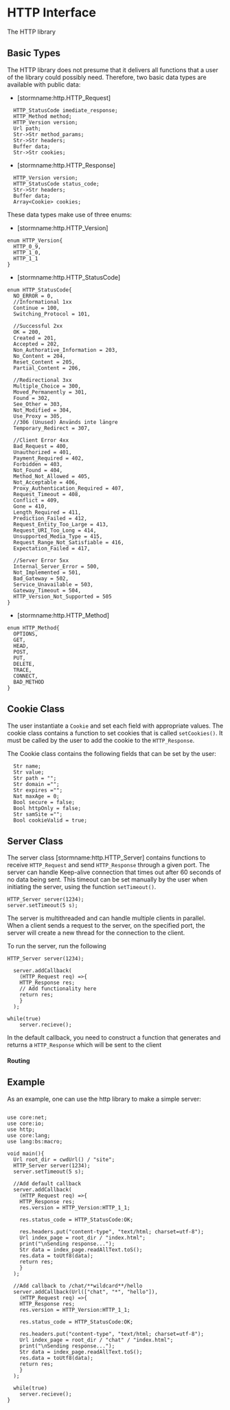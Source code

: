 HTTP Interface
==================

The HTTP library 

Basic Types
-------------

The HTTP library does not presume that it delivers all functions that a user of the library could possibly need.
Therefore, two basic data types are available with public data:

- [stormname:http.HTTP_Request] 
```bs
  HTTP_StatusCode imediate_response;
  HTTP_Method method;
  HTTP_Version version;
  Url path;
  Str->Str method_params;
  Str->Str headers;
  Buffer data;
  Str->Str cookies;
```
- [stormname:http.HTTP_Response]
```bs
  HTTP_Version version;
  HTTP_StatusCode status_code;
  Str->Str headers;
  Buffer data;
  Array<Cookie> cookies;
```
These data types make use of three enums:
- [stormname:http.HTTP_Version]
```bs
enum HTTP_Version{
  HTTP_0_9,
  HTTP_1_0,
  HTTP_1_1
}
```
- [stormname:http.HTTP_StatusCode]
```bs
enum HTTP_StatusCode{
  NO_ERROR = 0,
  //Informational 1xx
  Continue = 100,
  Switching_Protocol = 101,
  
  //Successful 2xx
  OK = 200,
  Created = 201,
  Accepted = 202,
  Non_Authorative_Information = 203,
  No_Content = 204,
  Reset_Content = 205,
  Partial_Content = 206,
  
  //Redirectional 3xx
  Multiple_Choice = 300,
  Moved_Permanently = 301,
  Found = 302,
  See_Other = 303,
  Not_Modified = 304,
  Use_Proxy = 305,
  //306 (Unused) Används inte längre
  Temporary_Redirect = 307,
  
  //Client Error 4xx
  Bad_Request = 400,
  Unauthorized = 401,
  Payment_Required = 402,
  Forbidden = 403,
  Not_Found = 404,
  Method_Not_Allowed = 405,
  Not_Acceptable = 406,
  Proxy_Authentication_Required = 407,
  Request_Timeout = 408,
  Conflict = 409,
  Gone = 410,
  Length_Required = 411,
  Prediction_Failed = 412,
  Request_Entity_Too_Large = 413,
  Request_URI_Too_Long = 414,
  Unsupported_Media_Type = 415,
  Request_Range_Not_Satisfiable = 416,
  Expectation_Failed = 417,
  
  //Server Error 5xx
  Internal_Server_Error = 500,
  Not_Implemented = 501,
  Bad_Gateway = 502,
  Service_Unavailable = 503,
  Gateway_Timeout = 504,
  HTTP_Version_Not_Supported = 505
}
```
- [stormname:http.HTTP_Method]
```bs
enum HTTP_Method{
  OPTIONS,
  GET,
  HEAD,
  POST,
  PUT,
  DELETE,
  TRACE,
  CONNECT,
  BAD_METHOD
}
```


Cookie Class
-------------
The user instantiate a `Cookie` and set each field with appropriate values. The cookie class contains a function to set cookies that is called `setCookies()`. It must be called by the user to add the cookie to the `HTTP_Response`.

The Cookie class contains the following fields that can be set by the user:
```bs
  Str name;
  Str value;
  Str path = ""; 
  Str domain ="";
  Str expires ="";
  Nat maxAge = 0;
  Bool secure = false;
  Bool httpOnly = false;
  Str samSite ="";
  Bool cookieValid = true;
```

Server Class
-------------

The server class [stormname:http.HTTP_Server] contains functions to receive `HTTP_Request`
and send `HTTP_Response` through a given port. The server can handle Keep-alive connection that times out after 60 seconds of no data being sent. This timeout can be set manually by the user when initiating the server, using the function `setTimeout()`.
```bs
HTTP_Server server(1234);
server.setTimeout(5 s);
```
The server is multithreaded and can handle multiple clients in parallel. When a client sends a request to the server, on the specified port, the server will create a new thread for the connection to the client.

To run the server, run the following

```bs
HTTP_Server server(1234);

  server.addCallback(
    (HTTP_Request req) =>{
    HTTP_Response res;
    // Add functionality here
    return res;
    }
  );

while(true)
    server.recieve();
```

In the default callback, you need to construct a function that generates and returns a `HTTP_Response` which will be sent to the client

#### Routing


 

Example
-------

As an example, one can use the http library to make a simple server:

```bs

use core:net;
use core:io;
use http;
use core:lang;
use lang:bs:macro;

void main(){
  Url root_dir = cwdUrl() / "site";
  HTTP_Server server(1234);
  server.setTimeout(5 s);
  
  //Add default callback
  server.addCallback(
    (HTTP_Request req) =>{
    HTTP_Response res;
    res.version = HTTP_Version:HTTP_1_1;

    res.status_code = HTTP_StatusCode:OK;

    res.headers.put("content-type", "text/html; charset=utf-8");
    Url index_page = root_dir / "index.html";
    print("\nSending response...");
    Str data = index_page.readAllText.toS();
    res.data = toUtf8(data);
    return res;
    }
  );

  //Add callback to /chat/**wildcard**/hello
  server.addCallback(Url(["chat", "*", "hello"]),
    (HTTP_Request req) =>{
    HTTP_Response res;
    res.version = HTTP_Version:HTTP_1_1;

    res.status_code = HTTP_StatusCode:OK;

    res.headers.put("content-type", "text/html; charset=utf-8");
    Url index_page = root_dir / "chat" / "index.html";
    print("\nSending response...");
    Str data = index_page.readAllText.toS();
    res.data = toUtf8(data);
    return res;
    }
  );
  
  while(true)
    server.recieve();
}

```
